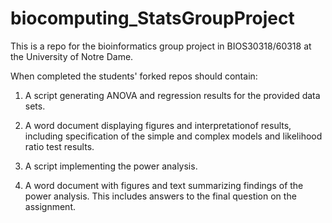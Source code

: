 # biocomputing_StatsGroupProject

This is a repo for the bioinformatics group project in BIOS30318/60318 at the
University of Notre Dame. 

When completed the students' forked repos should contain:
1. A script generating ANOVA and regression results for the provided data sets.

2. A word document displaying figures and interpretationof results, including specification of the simple and complex models and likelihood ratio test results.

3. A script implementing the power analysis.

4. A word document with figures and text summarizing findings of the power analysis. This includes answers to the final question on the assignment.


